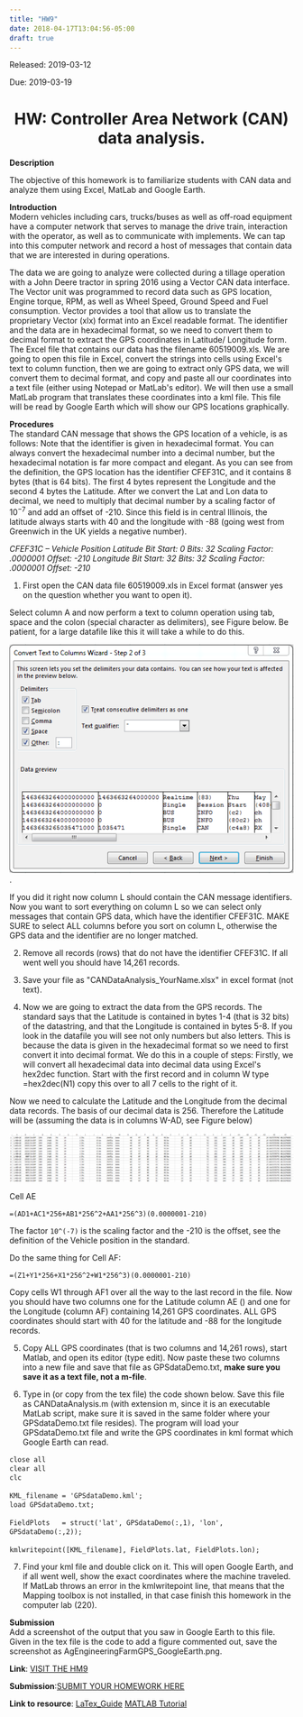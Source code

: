 ```yaml
---
title: "HW9"
date: 2018-04-17T13:04:56-05:00
draft: true
---
```


Released: 2019-03-12

Due: 2019-03-19

<center><h1> HW: Controller Area Network (CAN) data analysis. </h1></center>

**Description**  

The objective of this homework is to familiarize students with CAN data and analyze them using Excel, MatLab and Google Earth.

**Introduction**  
Modern vehicles including cars, trucks/buses as well as off-road equipment have a computer network that serves to manage the drive train, interaction with the operator, as well as to communicate with implements. We can tap into this computer network and record a host of messages that contain data that we are interested in during operations.

The data we are going to analyze were collected during a tillage operation with a John Deere tractor in spring 2016 using a Vector CAN data interface. The Vector unit was programmed to record data such as GPS location, Engine torque, RPM, as well as Wheel Speed, Ground Speed and Fuel consumption. Vector provides a tool that allow us to translate the proprietary Vector (xlx) format into an Excel readable format. The identifier and the data are in hexadecimal format, so we need to convert them to decimal format to extract the GPS coordinates in Latitude/ Longitude form. The Excel file that contains our data has the filename 60519009.xls. We are going to open this file in Excel, convert the strings into cells using Excel's text to column function, then we are going to extract only GPS data, we will convert them to decimal format, and copy and paste all our coordinates into a text file (either using Notepad or MatLab's editor). We will then use a small MatLab program that translates these coordinates into a kml file. This file will be read by Google Earth which will show our GPS locations graphically.

**Procedures**  
The standard CAN message that shows the GPS location of a vehicle, is as follows: Note that the identifier is given in hexadecimal format. You can always convert the hexadecimal number into a decimal number, but the hexadecimal notation is far more compact and elegant. As you can see from the definition, the GPS location has the identifier CFEF31C, and it contains 8 bytes (that is 64 bits). The first 4 bytes represent the Longitude and the second 4 bytes the Latitude. After we convert the Lat and Lon data to decimal, we need to multiply that decimal number by a scaling factor of $10^{-7}$ and add an offset of -210. Since this field is in central Illinois, the latitude always starts with 40 and the longitude with -88 (going west from Greenwich in the UK yields a negative number).

*CFEF31C – Vehicle Position*
*Latitude*
 *Bit Start: 0*
 *Bits: 32*
 *Scaling Factor: .0000001*
 *Offset: -210*
*Longitude*
 *Bit Start: 32*
 *Bits: 32*
 *Scaling Factor: .0000001*
 *Offset: -210*

1. First open the CAN data file 60519009.xls in Excel format (answer yes on the question whether you want to open it).

Select column A and now perform a text to column operation using tab, space and the colon (special character as delimiters), see Figure below. Be patient, for a large datafile like this it will take a while to do this.

![fig:TextToColumnDelimiters](https://github.com/ABE425/ABE425/blob/Rongliu/data/hw/hw_can/TextToColumnDelimiters.PNG).

If you did it right now column L should contain the CAN message identifiers. Now you want to sort everything on column L so we can select only messages that contain GPS data, which have the identifier CFEF31C. MAKE SURE to select ALL columns before you sort on column L, otherwise the GPS data and the identifier are no longer matched.

2. Remove all records (rows) that do not have the identifier CFEF31C. If all went well you should have 14,261 records.

3. Save your file as "CANDataAnalysis_YourName.xlsx" in excel format (not text).

4. Now we are going to extract the data from the GPS records. The standard says that the Latitude is contained in bytes 1-4 (that is 32 bits) of the datastring, and that the Longitude is contained in bytes 5-8. If you look in the datafile you will see not only numbers but also letters. This is because the data is given in the hexadecimal format so we need to first convert it into decimal format. We do this in a couple of steps: Firstly, we will convert all hexadecimal data into decimal data using Excel's hex2dec function. Start with the first record and in column W type =hex2dec(N1) copy this over to all 7 cells to the right of it.

Now we need to calculate the Latitude and the Longitude from the decimal data records. The basis of our decimal data is 256. Therefore the Latitude will be (assuming the data is in columns W-AD, see Figure below)

![fig:FinalExcelSpreadsheet](https://github.com/ABE425/ABE425/blob/Rongliu/data/hw/hw_can/FinalExcelSpreadsheet.PNG)

Cell AE
```
=(AD1+AC1*256+AB1*256^2+AA1*256^3)(0.0000001-210)
```
The factor ```10^(-7)``` is the scaling factor and the -210 is the offset, see the definition of the Vehicle position in the standard.

Do the same thing for Cell AF:
```
=(Z1+Y1*256+X1*256^2+W1*256^3)(0.0000001-210)
```
Copy cells W1 through AF1 over all the way to the last record in the file. Now you should have two columns one for the Latitude column AE () and one for the Longitude (column AF) containing 14,261 GPS coordinates. ALL GPS coordinates should start with 40 for the latitude and -88 for the longitude records.

5. Copy ALL GPS coordinates (that is two columns and 14,261 rows), start Matlab, and open its editor (type edit). Now paste these two columns into a new file and save that file as GPSdataDemo.txt, **make sure you save it as a text file, not a m-file**.

6. Type in (or copy from the tex file) the code shown below. Save this file as CANDataAnalysis.m (with extension m, since it is an executable MatLab script, make sure it is saved in the same folder where your GPSdataDemo.txt file resides). The program will load your GPSdataDemo.txt file and write the GPS coordinates in kml format which Google Earth can read.

```
close all
clear all
clc

KML_filename = 'GPSdataDemo.kml';
load GPSdataDemo.txt;

FieldPlots   = struct('lat', GPSdataDemo(:,1), 'lon', GPSdataDemo(:,2));

kmlwritepoint([KML_filename], FieldPlots.lat, FieldPlots.lon);
```
7. Find your kml file and double click on it. This will open Google Earth, and if all went well, show the exact coordinates where the machine traveled. If MatLab throws an error in the kmlwritepoint line, that means that the Mapping toolbox is not installed, in that case finish this homework in the computer lab (220).

**Submission**  
Add a screenshot of the output that you saw in Google Earth to this file. Given in the tex file is the code to add a figure commented out, save the screenshot as AgEngineeringFarmGPS_GoogleEarth.png.

**Link**: [VISIT THE HM9](https://github.com/ABE425/ABE425/tree/master/data/hw/HW_TheveninEquivalents )

**Submission**:[SUBMIT YOUR HOMEWORK HERE]()

**Link to resource**: [LaTex_Guide](../../resources/LaTex_Guide.md)  [MATLAB Tutorial](../../resources/MATLAB_Guide.md)  
